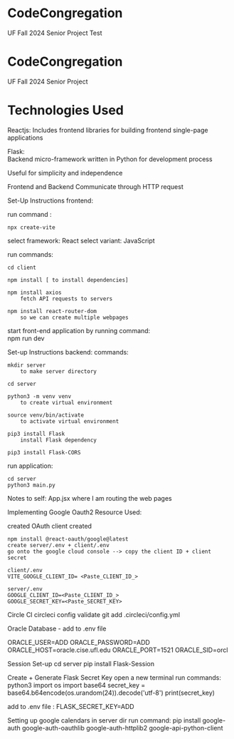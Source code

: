 # CodeCongregation
UF Fall 2024 Senior Project
Test

# CodeCongregation
UF Fall 2024 Senior Project

# Technologies Used
Reactjs: 
Includes frontend libraries for building frontend single-page applications

Flask:  
Backend micro-framework written in Python for development process

Useful for simplicity and independence

Frontend and Backend Communicate through HTTP request


Set-Up Instructions frontend:

run command :

    npx create-vite

select framework: React
select variant: JavaScript

run commands:

    cd client

    npm install [ to install dependencies]

    npm install axios
        fetch API requests to servers

    npm install react-router-dom  
        so we can create multiple webpages  



start front-end application by running command:   
    npm run dev


Set-up Instructions backend:
commands: 

    mkdir server 
        to make server directory

    cd server

    python3 -m venv venv
        to create virtual environment 

    source venv/bin/activate
        to activate virtual environment

    pip3 install Flask
        install Flask dependency

    pip3 install Flask-CORS              

run application:

    cd server
    python3 main.py


Notes to self:
    App.jsx
        where I am routing the web pages


Implementing Google Oauth2
Resource Used: 
 
created OAuth client created

    npm install @react-oauth/google@latest
    create server/.env + client/.env
    go onto the google cloud console --> copy the client ID + client secret

    client/.env
    VITE_GOOGLE_CLIENT_ID= <Paste_CLIENT_ID_>

    server/.env
    GOOGLE_CLIENT_ID=<Paste_CLIENT_ID_>
    GOOGLE_SECRET_KEY=<Paste_SECRET_KEY>


Circle CI
    circleci config validate
    git add .circleci/config.yml


Oracle Database - add to .env file 
    
ORACLE_USER=ADD
ORACLE_PASSWORD=ADD
ORACLE_HOST=oracle.cise.ufl.edu
ORACLE_PORT=1521
ORACLE_SID=orcl

Session Set-up
    cd server
    pip install Flask-Session

 Create + Generate Flask Secret Key
    open a new terminal
run commands:
    python3
    import os
    import base64
    secret_key = base64.b64encode(os.urandom(24)).decode('utf-8')
    print(secret_key)

add to .env file : FLASK_SECRET_KEY=ADD


Setting up google calendars
in server dir
run command:
    pip install google-auth google-auth-oauthlib google-auth-httplib2 google-api-python-client
